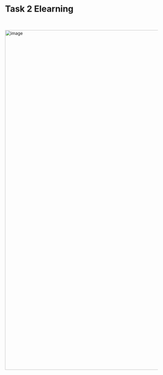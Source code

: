 
# Task 2 Elearning 
<br>
<br>

<img width="2034" height="1122" alt="image" src="https://github.com/user-attachments/assets/ed53e34a-164e-49df-9a83-9b98805ec25c" />
